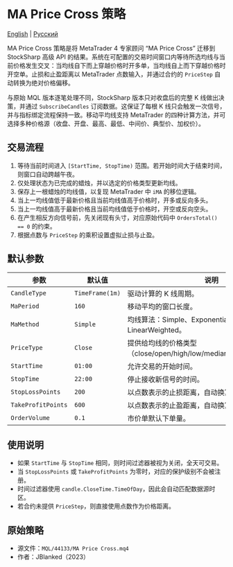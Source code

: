 # MA Price Cross 策略
[English](README.md) | [Русский](README_ru.md)

MA Price Cross 策略是将 MetaTrader 4 专家顾问 “MA Price Cross” 迁移到 StockSharp 高级 API 的结果。系统在可配置的交易时间窗口内等待所选均线与当前价格发生交叉：当均线自下而上穿越价格时开多单，当均线自上而下穿越价格时开空单。止损和止盈距离以 MetaTrader 点数输入，并通过合约的 `PriceStep` 自动转换为绝对价格偏移。

与原始 MQL 版本逐笔处理不同，StockSharp 版本只对收盘后的完整 K 线做出决策，并通过 `SubscribeCandles` 订阅数据。这保证了每根 K 线只会触发一次信号，并与指标绑定流程保持一致。移动平均线支持 MetaTrader 的四种计算方法，并可选择多种价格源（收盘、开盘、最高、最低、中间价、典型价、加权价）。

## 交易流程

1. 等待当前时间进入 `[StartTime, StopTime)` 范围。若开始时间大于结束时间，则窗口自动跨越午夜。
2. 仅处理状态为已完成的蜡烛，并以选定的价格类型更新均线。
3. 保存上一根蜡烛的均线值，以复现 MetaTrader 中 `iMA` 的移位逻辑。
4. 当上一均线值低于最新价格且当前均线值高于价格时，开多或反向多头。
5. 当上一均线值高于最新价格且当前均线值低于价格时，开空或反向空头。
6. 在产生相反方向信号前，先关闭现有头寸，对应原始代码中 `OrdersTotal() == 0` 的约束。
7. 根据点数与 `PriceStep` 的乘积设置虚拟止损与止盈。

## 默认参数

| 参数 | 默认值 | 说明 |
|------|--------|------|
| `CandleType` | `TimeFrame(1m)` | 驱动计算的 K 线周期。 |
| `MaPeriod` | `160` | 移动平均的窗口长度。 |
| `MaMethod` | `Simple` | 均线算法：Simple、Exponential、Smoothed、LinearWeighted。 |
| `PriceType` | `Close` | 提供给均线的价格类型（close/open/high/low/median/typical/weighted）。 |
| `StartTime` | `01:00` | 允许交易的开始时间。 |
| `StopTime` | `22:00` | 停止接收新信号的时间。 |
| `StopLossPoints` | `200` | 以点数表示的止损距离，自动换算为价格。 |
| `TakeProfitPoints` | `600` | 以点数表示的止盈距离，自动换算为价格。 |
| `OrderVolume` | `0.1` | 市价单默认下单量。 |

## 使用说明

- 如果 `StartTime` 与 `StopTime` 相同，则时间过滤器被视为关闭，全天可交易。
- 当 `StopLossPoints` 或 `TakeProfitPoints` 为零时，对应的保护级别不会被注册。
- 时间过滤器使用 `candle.CloseTime.TimeOfDay`，因此会自动匹配数据源时区。
- 若合约未提供 `PriceStep`，则直接使用点数作为价格距离。

## 原始策略

- 源文件：`MQL/44133/MA Price Cross.mq4`
- 作者：JBlanked（2023）
